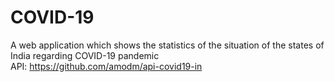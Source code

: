 # COVID-19
A web application which shows the statistics of the situation of the states of India regarding COVID-19 pandemic\
API: https://github.com/amodm/api-covid19-in
